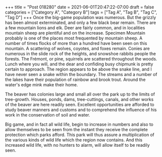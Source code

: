 +++
title = "Post 018280"
date = 2021-06-01T20:47:22-07:00
draft = false
categories = ["Category A", "Category B"]
tags = ["Tag A", "Tag B", "Tag C", "Tag D"]
+++
Once the big-game population was numerous. But the grizzly has been almost exterminated, and only a few black bear remain. There are a few mountain lions and elk. Deer are fairly common, and in localities mountain sheep are plentiful and on the increase. Specimen Mountain probably is one of the places most frequented by mountain sheep. A number of times flocks of more than a hundred have been seen on this mountain. A scattering of wolves, coyotes, and foxes remain. Conies are numerous in the slide rock of the heights, and snowshoe rabbits people the forests. The Frémont, or pine, squirrels are scattered throughout the woods. Lunch where you will, and the dear and confiding busy chipmunk is pretty certain to approach. The region appears to be above the snake line, and I have never seen a snake within the boundary. The streams and a number of the lakes have their population of rainbow and brook trout. Around the water's edge mink make their home.

The beaver has colonies large and small all over the park up to the limits of tree-growth. Houses, ponds, dams, tree-cuttings, canals, and other works of the beaver are here readily seen. Excellent opportunities are afforded to study beaver manners and customs and to comprehend the influence of his work in the conservation of soil and water.

Big game, and in fact all wild life, begin to increase in numbers and also to allow themselves to be seen from the instant they receive the complete protection which parks afford. This park will thus assure a multiplication of the various kinds of wild life which the region now contains. And this increased wild life, with no hunters to alarm, will allow itself to be readily seen.
